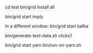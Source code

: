 
cd test
bin/grid install all

bin/grid start imply

In a different window:
bin/grid start kafka

bin/generate-test-data.sh clicks1

bin/grid start yarn
bin/run-on-yarn.sh
